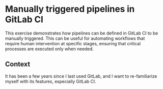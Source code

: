 # Manually triggered pipelines in GitLab CI

This exercise demonstrates how pipelines can be defined in GitLab CI to be manually triggered. This can be useful for automating workflows that require human intervention at specific stages, ensuring that critical processes are executed only when needed.

## Context

It has been a few years since I last used GitLab, and I want to
re-familiarize myself with its features, especially GitLab CI.
